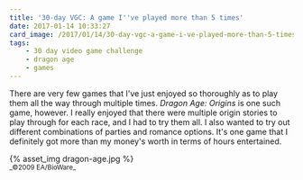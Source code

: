 ```yaml
---
title: '30-day VGC: A game I''ve played more than 5 times'
date: 2017-01-14 10:33:27
card_image: /2017/01/14/30-day-vgc-a-game-i-ve-played-more-than-5-times/dragon-age.jpg
tags:
    - 30 day video game challenge
    - dragon age
    - games
---
```

There are very few games that I've just enjoyed so thoroughly as to play them all the way through multiple times. _Dragon Age: Origins_ is one such game, however. I really enjoyed that there were multiple origin stories to play through for each race, and I had to try them all. I also wanted to try out different combinations of parties and romance options. It's one game that I definitely got more than my money's worth in terms of hours entertained.

<p>{% asset_img dragon-age.jpg %}<br><small>_©2009 EA/BioWare_</small></p>